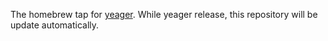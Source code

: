 The homebrew tap for [yeager](https://github.com/chenen3/yeager). While yeager release, this repository will be update automatically.

